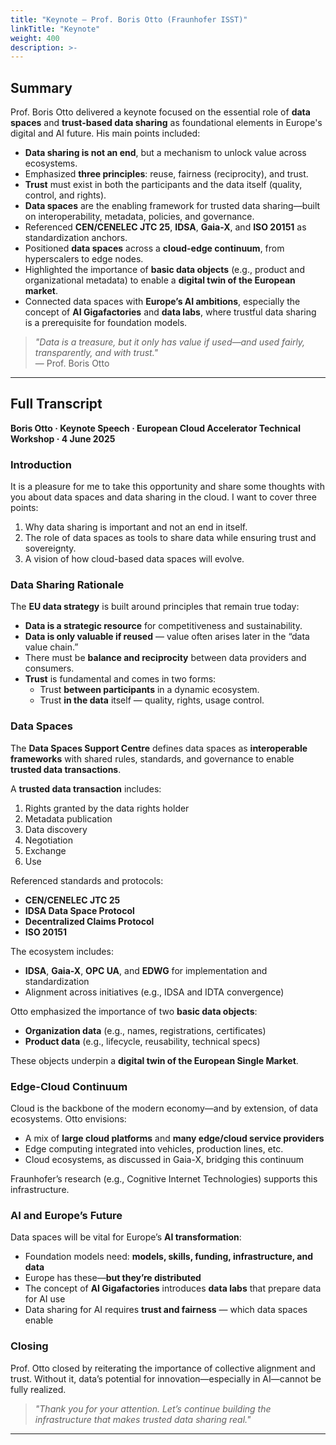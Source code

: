 ```yaml
---
title: "Keynote – Prof. Boris Otto (Fraunhofer ISST)"
linkTitle: "Keynote"
weight: 400
description: >-     
---
```


## Summary

Prof. Boris Otto delivered a keynote focused on the essential role of **data spaces** and **trust-based data sharing** as foundational elements in Europe's digital and AI future. His main points included:

- **Data sharing is not an end**, but a mechanism to unlock value across ecosystems.
- Emphasized **three principles**: reuse, fairness (reciprocity), and trust.
- **Trust** must exist in both the participants and the data itself (quality, control, and rights).
- **Data spaces** are the enabling framework for trusted data sharing—built on interoperability, metadata, policies, and governance.
- Referenced **CEN/CENELEC JTC 25**, **IDSA**, **Gaia-X**, and **ISO 20151** as standardization anchors.
- Positioned **data spaces** across a **cloud-edge continuum**, from hyperscalers to edge nodes.
- Highlighted the importance of **basic data objects** (e.g., product and organizational metadata) to enable a **digital twin of the European market**.
- Connected data spaces with **Europe’s AI ambitions**, especially the concept of **AI Gigafactories** and **data labs**, where trustful data sharing is a prerequisite for foundation models.

> _"Data is a treasure, but it only has value if used—and used fairly, transparently, and with trust."_  
> — Prof. Boris Otto

---

## Full Transcript

**Boris Otto · Keynote Speech · European Cloud Accelerator Technical Workshop · 4 June 2025**

### Introduction

It is a pleasure for me to take this opportunity and share some thoughts with you about data spaces and data sharing in the cloud. I want to cover three points:  
1. Why data sharing is important and not an end in itself.  
2. The role of data spaces as tools to share data while ensuring trust and sovereignty.  
3. A vision of how cloud-based data spaces will evolve.

### Data Sharing Rationale

The **EU data strategy** is built around principles that remain true today:
- **Data is a strategic resource** for competitiveness and sustainability.
- **Data is only valuable if reused** — value often arises later in the “data value chain.”
- There must be **balance and reciprocity** between data providers and consumers.
- **Trust** is fundamental and comes in two forms:
  - Trust **between participants** in a dynamic ecosystem.
  - Trust **in the data** itself — quality, rights, usage control.

### Data Spaces

The **Data Spaces Support Centre** defines data spaces as **interoperable frameworks** with shared rules, standards, and governance to enable **trusted data transactions**.

A **trusted data transaction** includes:
1. Rights granted by the data rights holder
2. Metadata publication
3. Data discovery
4. Negotiation
5. Exchange
6. Use

Referenced standards and protocols:
- **CEN/CENELEC JTC 25**
- **IDSA Data Space Protocol**
- **Decentralized Claims Protocol**
- **ISO 20151**

The ecosystem includes:
- **IDSA**, **Gaia-X**, **OPC UA**, and **EDWG** for implementation and standardization
- Alignment across initiatives (e.g., IDSA and IDTA convergence)

Otto emphasized the importance of two **basic data objects**:
- **Organization data** (e.g., names, registrations, certificates)
- **Product data** (e.g., lifecycle, reusability, technical specs)

These objects underpin a **digital twin of the European Single Market**.

### Edge-Cloud Continuum

Cloud is the backbone of the modern economy—and by extension, of data ecosystems. Otto envisions:
- A mix of **large cloud platforms** and **many edge/cloud service providers**
- Edge computing integrated into vehicles, production lines, etc.
- Cloud ecosystems, as discussed in Gaia-X, bridging this continuum

Fraunhofer’s research (e.g., Cognitive Internet Technologies) supports this infrastructure.

### AI and Europe’s Future

Data spaces will be vital for Europe’s **AI transformation**:
- Foundation models need: **models, skills, funding, infrastructure, and data**
- Europe has these—**but they’re distributed**
- The concept of **AI Gigafactories** introduces **data labs** that prepare data for AI use
- Data sharing for AI requires **trust and fairness** — which data spaces enable

### Closing

Prof. Otto closed by reiterating the importance of collective alignment and trust. Without it, data’s potential for innovation—especially in AI—cannot be fully realized.

> _"Thank you for your attention. Let’s continue building the infrastructure that makes trusted data sharing real."_

---


